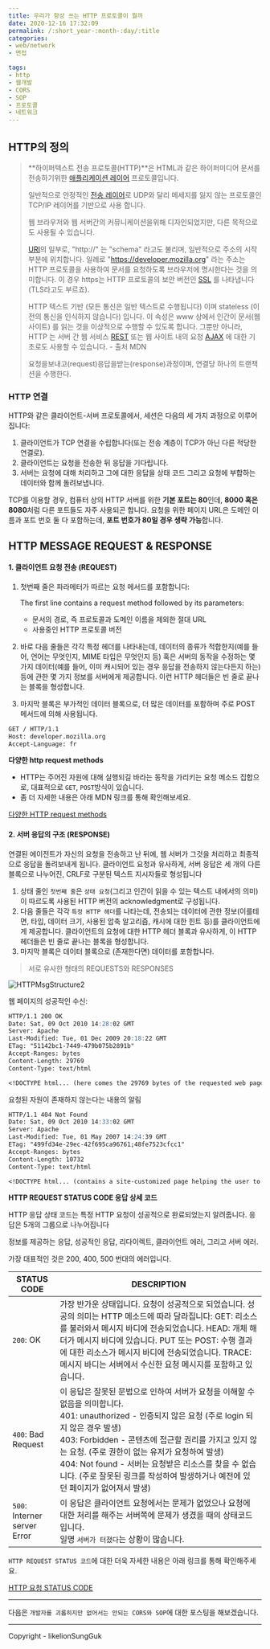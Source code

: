 ```yaml
---
title: 우리가 항상 쓰는 HTTP 프로토콜이 뭘까
date: 2020-12-16 17:32:09
permalink: /:short_year-:month-:day/:title
categories:
- web/network
- 면접

tags:
- http
- 웹개발
- CORS
- SOP
- 프로토콜
- 네트워크
---
```


## HTTP의 정의

> **하이퍼텍스트 전송 프로토콜(HTTP)**은 HTML과 같은 하이퍼미디어 문서를 전송하기위한 [애플리케이션 레이어](https://en.wikipedia.org/wiki/Application_Layer) 프로토콜입니다.
>
> 일반적으로 안정적인 [전송 레이어](https://en.wikipedia.org/wiki/Transport_Layer)로 UDP와 달리 메세지를 잃지 않는 프로토콜인 TCP/IP 레이어를 기반으로 사용 합니다.
>
> 웹 브라우저와 웹 서버간의 커뮤니케이션을위해 디자인되었지만, 다른 목적으로도 사용될 수 있습니다.
>
> [URI](https://developer.mozilla.org/ko/docs/Glossary/URI)의 일부로, "http://" 는 "schema" 라고도 불리며, 일반적으로 주소의 시작 부분에 위치합니다. 일례로 "https://developer.mozilla.org" 라는 주소는 HTTP 프로토콜을 사용하여 문서를 요청하도록 브라우저에 명시한다는 것을 의미합니다. 이 경우 https는 HTTP 프로토콜의 보안 버전인 [SSL](https://developer.mozilla.org/ko/docs/Glossary/SSL) 를 나타냅니다 (TLS라고도 부르죠).
>
> HTTP 텍스트 기반 (모든 통신은 일반 텍스트로 수행됩니다) 이며 stateless (이전의 통신을 인식하지 않습니다) 입니다. 이 속성은 www 상에서 인간이 문서(웹 사이트) 를 읽는 것을 이상적으로 수행할 수 있도록 합니다. 그뿐만 아니라, HTTP 는 서버 간 웹 서비스 [REST](https://developer.mozilla.org/ko/docs/Glossary/REST) 또는 웹 사이트 내의 요청 [AJAX](https://developer.mozilla.org/ko/docs/Glossary/AJAX) 에 대한 기초로도 사용할 수 있습니다. - 출처 MDN
>
> 요청을보내고(request)응답을받는(response)과정이며, 연결당 하나의 트랜잭션을 수행한다.

### HTTP 연결

HTTP와 같은 클라이언트-서버 프로토콜에서, 세션은 다음의 세 가지 과정으로 이루어집니다:

1. 클라이언트가 TCP 연결을 수립합니다(또는 전송 계층이 TCP가 아닌 다른 적당한 연결로).
2. 클라이언트는 요청을 전송한 뒤 응답을 기다립니다.
3. 서버는 요청에 대해 처리하고 그에 대한 응답을 상태 코드 그리고 요청에 부합하는 데이터와 함께 돌려보냅니다.

TCP를 이용할 경우, 컴퓨터 상의 HTTP 서버를 위한 **기본 포트는 80**인데, **8000 혹은 8080**처럼 다른 포트들도 자주 사용되곤 합니다. 요청을 위한 페이지 URL은 도메인 이름과 포트 번호 둘 다 포함하는데, **포트 번호가 80일 경우 생략 가능**합니다.

## HTTP MESSAGE REQUEST & RESPONSE

#### 1. 클라이언트 요청 전송 (REQUEST)

1. 첫번째 줄은 파라메터가 따르는 요청 메서드를 포함합니다:

   The first line contains a request method followed by its parameters:

   - 문서의 경로, 즉 프로토콜과 도메인 이름을 제외한 절대 URL
   - 사용중인 HTTP 프로토콜 버전

2. 바로 다음 줄들은 각각 특정 헤더를 나타내는데, 데이터의 종류가 적합한지(예를 들어, 언어는 무엇인지, MIME 타입은 무엇인지 등) 혹은 서버의 동작을 수정하는 몇 가지 데이터(예를 들어, 이미 캐시되어 있는 경우 응답을 전송하지 않는다든지 하는) 등에 관한 몇 가지 정보를 서버에게 제공합니다. 이런 HTTP 헤더들은 빈 줄로 끝나는 블록을 형성합니다.

3. 마지막 블록은 부가적인 데이터 블록으로, 더 많은 데이터를 포함하며 주로 POST 메서드에 의해 사용됩니다.

```markdown
GET / HTTP/1.1
Host: developer.mozilla.org
Accept-Language: fr
```

**다양한 http request methods**

- HTTP는 주어진 자원에 대해 실행되길 바라는 동작을 가리키는 요청 메소드 집합으로, 대표적으로 `GET`, `POST`방식이 있습니다. 
- 좀 더 자세한 내용은 아래 MDN 링크를 통해 확인해보세요.

[다양한 HTTP request methods](https://developer.mozilla.org/ko/docs/Web/HTTP/Methods)



#### 2. 서버 응답의 구조 (RESPONSE)

연결된 에이전트가 자신의 요청을 전송하고 난 뒤에, 웹 서버가 그것을 처리하고 최종적으로 응답을 돌려보내게 됩니다. 클라이언트 요청과 유사하게, 서버 응답은 세 개의 다른 블록으로 나누어진, CRLF로 구분된 텍스트 지시자들로 형성됩니다

1. 상태 줄인 `첫번째 줄`은 `상태 요청`(그리고 인간이 읽을 수 있는 텍스트 내에서의 의미)이 따르도록 사용된 HTTP 버전의 acknowledgment로 구성됩니다.
2. 다음 줄들은 각각 `특정 HTTP 헤더`를 나타는데, 전송되는 데이터에 관한 정보(이를테면, 타입, 데이터 크기, 사용된 압축 알고리즘, 캐시에 대한 힌트 등)를 클라이언트에게 제공합니다. 클라이언트의 요청에 대한 HTTP 헤더 블록과 유사하게, 이 HTTP 헤더들은 빈 줄로 끝나는 블록을 형성합니다.
3. 마지막 블록은 데이터 블록으로 (존재한다면) 데이터를 포함합니다.



> 서로 유사한 형태의 REQUESTS와 RESPONSES

![HTTPMsgStructure2](https://media.prod.mdn.mozit.cloud/attachments/2016/08/31/13827/2737306def7d994b1785d5879f0f5704/HTTPMsgStructure2.png)

웹 페이지의 성공적인 수신:

```markdown
HTTP/1.1 200 OK
Date: Sat, 09 Oct 2010 14:28:02 GMT
Server: Apache
Last-Modified: Tue, 01 Dec 2009 20:18:22 GMT
ETag: "51142bc1-7449-479b075b2891b"
Accept-Ranges: bytes
Content-Length: 29769
Content-Type: text/html

<!DOCTYPE html... (here comes the 29769 bytes of the requested web page)

```

요청된 자원이 존재하지 않는다는 내용의 알림

```markdown
HTTP/1.1 404 Not Found
Date: Sat, 09 Oct 2010 14:33:02 GMT
Server: Apache
Last-Modified: Tue, 01 May 2007 14:24:39 GMT
ETag: "499fd34e-29ec-42f695ca96761;48fe7523cfcc1"
Accept-Ranges: bytes
Content-Length: 10732
Content-Type: text/html

<!DOCTYPE html... (contains a site-customized page helping the user to find the missing resource)
```

**HTTP REQUEST STATUS CODE 응답 상세 코드**

HTTP 응답 상태 코드는 특정 HTTP 요청이 성공적으로 완료되었는지 알려줍니다. 응답은 5개의 그룹으로 나누어집니다

정보를 제공하는 응답, 성공적인 응답, 리다이렉트, 클라이언트 에러, 그리고 서버 에러.

가장 대표적인 것은 200, 400, 500 번대의 에러입니다.

| STATUS CODE                  | DESCRIPTION                                                  |
| ---------------------------- | ------------------------------------------------------------ |
| `200`: OK                    | 가장 반가운 상태입니다. 요청이 성공적으로 되었습니다. 성공의 의미는 HTTP 메소드에 따라 달라집니다: GET: 리소스를 불러와서 메시지 바디에 전송되었습니다. HEAD: 개체 해더가 메시지 바디에 있습니다. PUT 또는 POST: 수행 결과에 대한 리소스가 메시지 바디에 전송되었습니다. TRACE: 메시지 바디는 서버에서 수신한 요청 메시지를 포함하고 있습니다. |
| `400`: Bad Request           | 이 응답은 잘못된 문법으로 인하여 서버가 요청을 이해할 수 없음을 의미합니다.<br />401: unauthorized - 인증되지 않은 요청 (주로 login 되지 않은 경우 발생)<br />403: Forbidden - 콘텐츠에 접근할 권리를 가지고 있지 않는 요청. (주로 권한이 없는 유저가 요청하여 발생)<br />404: Not found - 서버는 요청받은 리소스를 찾을 수 없습니다. (주로 잘못된 링크를 작성하여 발생하거나 예전에 있던 페이지가 없어져서 발생) |
| `500`: Interner server Error | 이 응답은 클라이언트 요청에서는 문제가 없었으나 요청에 대한 처리를 해주는 서버쪽에 문제가 생겼을 때의 상태코드입니다.<br />일명 `서버가 터졌다`는 상황이 많습니다. |

`HTTP REQUEST STATUS 코드`에 대한 더욱 자세한 내용은 아래 링크를 통해 확인해주세요.

[HTTP 요청 STATUS CODE](https://developer.mozilla.org/ko/docs/Web/HTTP/Status)

---

다음은 `개발자를 괴롭히지만 없어서는 안되는 CORS와 SOP`에 대한 포스팅을 해보겠습니다.

---

Copyright - likelionSungGuk

